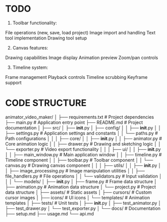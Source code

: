 TODO
====

1. Toolbar functionality:

File operations (new, save, load project)
Image import and handling
Text tool implementation
Drawing tool setup


2. Canvas features:

Drawing capabilities
Image display
Animation preview
Zoom/pan controls


3. Timeline system:

Frame management
Playback controls
Timeline scrubbing
Keyframe support

CODE STRUCTURE
==============

animator_video_maker/
│
├── requirements.txt          # Project dependencies
├── main.py                  # Application entry point
├── README.md                # Project documentation
│
├── src/
│   ├── __init__.py
│   ├── config/
│   │   ├── __init__.py
│   │   ├── settings.py      # Application settings and constants
│   │   └── paths.py         # Path configurations
│   │
│   ├── core/
│   │   ├── __init__.py
│   │   ├── animator.py      # Core animation logic
│   │   ├── drawer.py        # Drawing and sketching logic
│   │   └── exporter.py      # Video export functionality
│   │
│   ├── ui/
│   │   ├── __init__.py
│   │   ├── main_window.py   # Main application window
│   │   ├── timeline.py      # Timeline component
│   │   ├── toolbar.py       # Toolbar component
│   │   └── canvas.py        # Drawing canvas component
│   │
│   ├── utils/
│   │   ├── __init__.py
│   │   ├── image_processing.py  # Image manipulation utilities
│   │   ├── file_handlers.py     # File operations
│   │   └── validators.py        # Input validation
│   │
│   └── models/
│       ├── __init__.py
│       ├── frame.py         # Frame data structure
│       ├── animation.py     # Animation data structure
│       └── project.py       # Project data structure
│
├── assets/                  # Static assets
│   ├── cursors/            # Custom cursor images
│   ├── icons/              # UI icons
│   └── templates/          # Animation templates
│
├── tests/                  # Unit tests
│   ├── __init__.py
│   ├── test_animator.py
│   ├── test_drawer.py
│   └── test_exporter.py
│
└── docs/                   # Documentation
    ├── setup.md
    ├── usage.md
    └── api.md